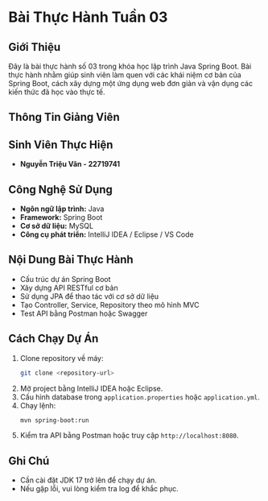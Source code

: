 # Bài Thực Hành Tuần 03

## Giới Thiệu
Đây là bài thực hành số 03 trong khóa học lập trình Java Spring Boot. Bài thực hành nhằm giúp sinh viên làm quen với các khái niệm cơ bản của Spring Boot, cách xây dựng một ứng dụng web đơn giản và vận dụng các kiến thức đã học vào thực tế.

## Thông Tin Giảng Viên


## Sinh Viên Thực Hiện
- **Nguyễn Triệu Văn - 22719741**

## Công Nghệ Sử Dụng
- **Ngôn ngữ lập trình:** Java
- **Framework:** Spring Boot
- **Cơ sở dữ liệu:** MySQL
- **Công cụ phát triển:** IntelliJ IDEA / Eclipse / VS Code

## Nội Dung Bài Thực Hành
- Cấu trúc dự án Spring Boot
- Xây dựng API RESTful cơ bản
- Sử dụng JPA để thao tác với cơ sở dữ liệu
- Tạo Controller, Service, Repository theo mô hình MVC
- Test API bằng Postman hoặc Swagger

## Cách Chạy Dự Án
1. Clone repository về máy:
   ```bash
   git clone <repository-url>
   ```
2. Mở project bằng IntelliJ IDEA hoặc Eclipse.
3. Cấu hình database trong `application.properties` hoặc `application.yml`.
4. Chạy lệnh:
   ```bash
   mvn spring-boot:run
   ```
5. Kiểm tra API bằng Postman hoặc truy cập `http://localhost:8080`.

## Ghi Chú
- Cần cài đặt JDK 17 trở lên để chạy dự án.
- Nếu gặp lỗi, vui lòng kiểm tra log để khắc phục.
